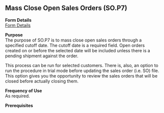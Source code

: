 ##  Mass Close Open Sales Orders (SO.P7)

<PageHeader />

**Form Details**  
[ Form Details ](SO-P7-1/README.md)   

**Purpose**  
The purpose of SO.P7 is to mass close open sales orders through a specified
cutoff date. The cutoff date is a required field. Open orders created on or
before the selected date will be included unless there is a pending shipment
against the order.  
  
This process can be run for selected customers. There is, also, an option to
run the procedure in trial mode before updating the sales order (i.e. SO)
file. This option gives you the opportunity to review the sales orders that
will be closed before actually closing them.

**Frequency of Use**  
As required.

**Prerequisites**  

<badge text= "Version 8.10.57" vertical="middle" />

<PageFooter />